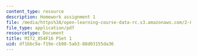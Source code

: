 ```yaml
---
content_type: resource
description: Homework assignment 1
file: /media/https%3A/open-learning-course-data-rc.s3.amazonaws.com/2-854-introduction-to-manufacturing-systems-fall-2016/df1bbc9af19ecb985ab388d03155da36_MIT2_854F16_pset1.pdf
file_type: application/pdf
resourcetype: Document
title: MIT2_854F16 PSet 1
uid: df1bbc9a-f19e-cb98-5ab3-88d03155da36
---
```

